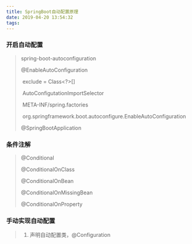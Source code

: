 ```yaml
---
title: SpringBoot自动配置原理
date: 2019-04-20 13:54:32
tags:
---
```


### 开启自动配置

> spring-boot-autoconfiguration
>
> @EnableAutoConfiguration
>
> ​	exclude = Class<?>[]
>
> ​	AutoConfigutationImportSelector
>
> ​	META-INF/spring.factories
>
> ​		org.springframework.boot.autoconfigure.EnableAutoConfiguration
>
> @SpringBootApplication

### 条件注解

> @Conditional
>
> @ConditionalOnClass
>
> @ConditionalOnBean
>
> @ConditionalOnMissingBean
>
> @ConditionalOnProperty

### 手动实现自动配置

> 1. 声明自动配置类，@Configuration